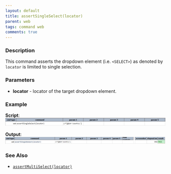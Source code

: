 ```yaml
---
layout: default
title: assertSingleSelect(locator)
parent: web
tags: command web
comments: true
---
```


### Description
This command asserts the dropdown element (i.e. `<SELECT>`) as denoted by `locator` is limited to single selection.


### Parameters
- **locator** - locator of the target dropdown element.


### Example
**Script**:<br/>
![](image/assertSingleSelect.png)

**Output**:<br/>
![](image/assertSingleSelect-output.png)


### See Also
- [`assertMultiSelect(locator)`](assertMultiSelect(locator).html)